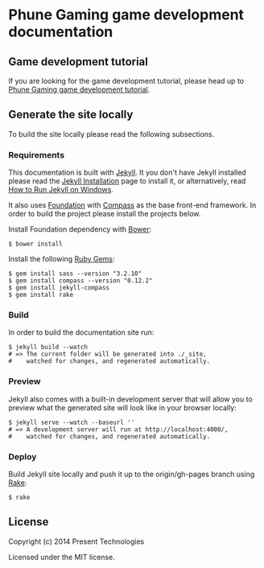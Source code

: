 # Phune Gaming game development documentation

## Game development tutorial

If you are looking for the game development tutorial, please head up to [Phune Gaming game development tutorial](http://phune-gaming.github.io/pg-docs/).

## Generate the site locally

To build the site locally please read the following subsections.

### Requirements

This documentation is built with [Jekyll](http://jekyllrb.com/). It you don't have Jekyll installed please read the [Jekyll Installation](http://jekyllrb.com/docs/installation/) page to install it, or alternatively, read [How to Run Jekyll on Windows](https://github.com/juthilo/run-jekyll-on-windows/).

It also uses [Foundation](http://foundation.zurb.com/) with [Compass](http://compass-style.org/) as the base front-end framework. In order to build the project please install the projects below.

Install Foundation dependency with [Bower](http://bower.io):

```
$ bower install
```

Install the following [Ruby Gems](https://rubygems.org/):

```
$ gem install sass --version "3.2.10"
$ gem install compass --version "0.12.2"
$ gem install jekyll-compass
$ gem install rake
```

### Build

In order to build the documentation site run:

```
$ jekyll build --watch
# => The current folder will be generated into ./_site,
#    watched for changes, and regenerated automatically.
```

### Preview

Jekyll also comes with a built-in development server that will allow you to preview what the generated site will look like in your browser locally:

```
$ jekyll serve --watch --baseurl ''
# => A development server will run at http://localhost:4000/,
#    watched for changes, and regenerated automatically.
```

### Deploy

Build Jekyll site locally and push it up to the origin/gh-pages branch using [Rake](http://rake.rubyforge.org/):

```
$ rake
```

## License

Copyright (c) 2014 Present Technologies

Licensed under the MIT license.
